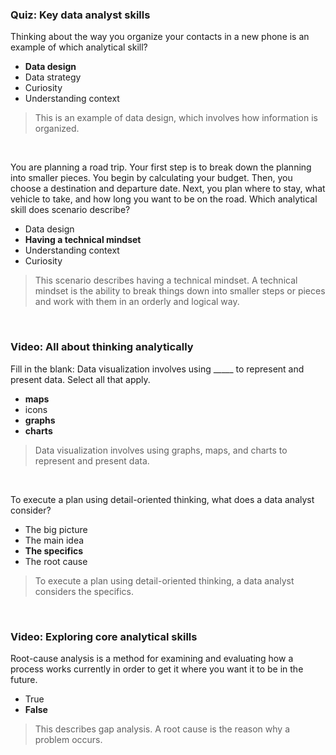 ### Quiz: Key data analyst skills

Thinking about the way you organize your contacts in a new phone is an example of which analytical skill? 

* **Data design**
* Data strategy
* Curiosity
* Understanding context

> This is an example of data design, which involves how information is organized. 

&nbsp;

You are planning a road trip. Your first step is to break down the planning into smaller pieces. You begin by calculating your budget. Then, you choose a destination and departure date. Next, you plan where to stay, what vehicle to take, and how long you want to be on the road. Which analytical skill does scenario describe?

* Data design
* **Having a technical mindset**
* Understanding context
* Curiosity

> This scenario describes having a technical mindset. A technical mindset is the ability to break things down into smaller steps or pieces and work with them in an orderly and logical way.

&nbsp;

### Video: All about thinking analytically 

Fill in the blank: Data visualization involves using _____ to represent and present data. Select all that apply.

* **maps**
* icons
* **graphs**
* **charts**

> Data visualization involves using graphs, maps, and charts to represent and present data. 

&nbsp;

To execute a plan using detail-oriented thinking, what does a data analyst consider?

* The big picture
* The main idea
* **The specifics**
* The root cause

> To execute a plan using detail-oriented thinking, a data analyst considers the specifics.

&nbsp;

### Video: Exploring core analytical skills

Root-cause analysis is a method for examining and evaluating how a process works currently in order to get it where you want it to be in the future.

* True
* **False**

> This describes gap analysis. A root cause is the reason why a problem occurs. 
